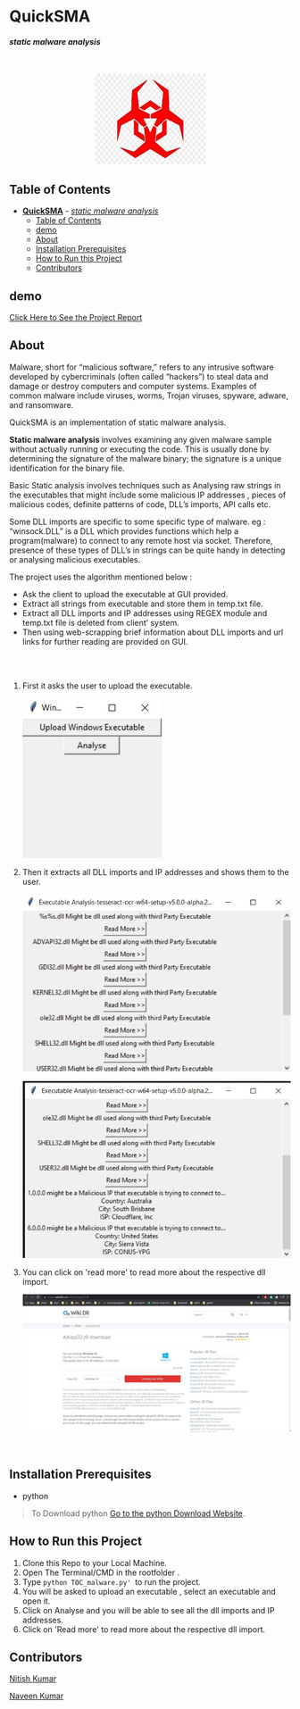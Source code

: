 # **QuickSMA** 
#### *static malware analysis*  
   
</br>

<p align="center">
  <img width="199" height="162" src="./assets/icon.jfif">
</p>

## Table of Contents
- [**QuickSMA**](#quicktoll)
      - [*static malware analysis*](#an-autotmatice-toll-system)
  - [Table of Contents](#table-of-contents)
  - [demo](#demo)
  - [About](#about)
  - [Installation Prerequisites](#installation-prerequisites)
  - [How to Run this Project](#how-to-run-this-project)
  - [Contributors](#contributors)


## demo
[Click Here to See the Project Report](https://drive.google.com/file/d/19yaQTCVTwtcp-oEoweKzQWu7apLB4w0q/view?usp=sharing)

## About
Malware, short for “malicious software,” refers to any intrusive software developed by cybercriminals (often called “hackers”) to steal data and damage or destroy computers and computer systems. Examples of common malware include viruses, worms, Trojan viruses, spyware, adware, and ransomware.

QuickSMA is an implementation of static malware analysis.

**Static malware analysis** involves examining any given malware sample without actually running or executing the code. This is usually done by determining the signature of the malware binary; the signature is a unique identification for the binary file. 

Basic Static analysis involves techniques such as Analysing raw strings in the executables that might
include some malicious IP addresses , pieces of malicious codes, definite patterns of code, DLL’s imports, API calls etc. 

Some DLL imports are specific to some specific type of malware.
eg : “winsock.DLL” is a DLL which provides functions which help a program(malware) to connect to any
remote host via socket.
Therefore, presence of these types of DLL’s in strings can be quite handy in detecting or analysing
malicious executables.

The project uses the algorithm mentioned below :

- Ask the client to upload the executable at GUI provided.
- Extract all strings from executable and store them in temp.txt file.
- Extract all DLL imports and IP addresses using REGEX module and temp.txt file is deleted from client’
system.
- Then using web-scrapping brief information about DLL imports and url links for further reading are
provided on GUI.

</br>
</br>

1. First it asks the user to upload the executable.

    ![Sample image](assets/upload.jfif)
    <br>

2. Then it extracts all DLL imports and IP addresses and shows them to the user.

    ![result 1 ](assets/r1.jfif)
    <br>

    ![result 2](assets/r2.jfif)
    <br>

3. You can click on 'read more' to read more about the respective dll import.

    ![search](assets/r3.jpeg)
    <br>
</br>


## Installation Prerequisites
- python
>To Download python  [Go to the python Download Website](https://www.python.org/downloads/).



## How to Run this Project
1. Clone this Repo to your Local Machine.
2. Open The Terminal/CMD in the rootfolder .
3. Type ```python TOC_malware.py' ```to run the project.
4. You will be asked to upload an executable , select an executable and open it.  
6. Click on Analyse and you will be able to see all the dll imports and IP addresses.
7. Click on 'Read more' to read more about the respective dll import.


## Contributors
[Nitish Kumar](https://github.com/Nitish9711)

[Naveen Kumar](https://github.com/NaveenKumar519)

